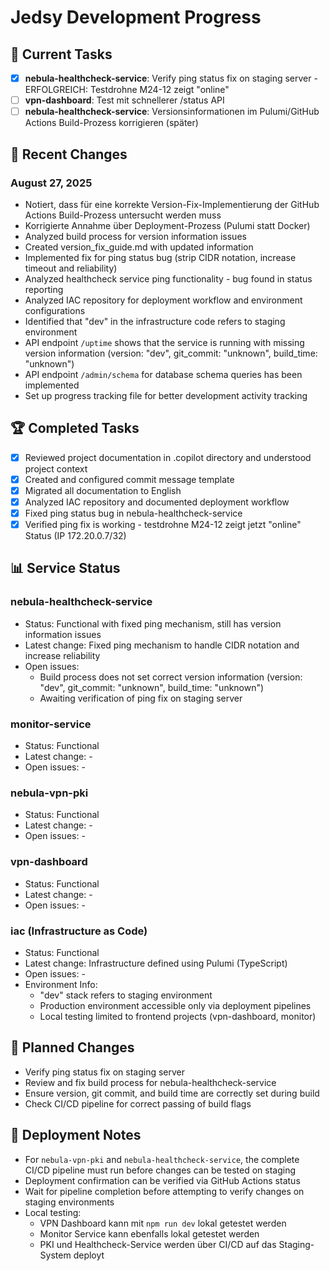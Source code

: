 # Jedsy Development Progress

## 🚀 Current Tasks

- [x] **nebula-healthcheck-service**: Verify ping status fix on staging server - ERFOLGREICH: Testdrohne M24-12 zeigt "online"
- [ ] **vpn-dashboard**: Test mit schnellerer /status API
- [ ] **nebula-healthcheck-service**: Versionsinformationen im Pulumi/GitHub Actions Build-Prozess korrigieren (später)

## 📝 Recent Changes

### August 27, 2025

- Notiert, dass für eine korrekte Version-Fix-Implementierung der GitHub Actions Build-Prozess untersucht werden muss
- Korrigierte Annahme über Deployment-Prozess (Pulumi statt Docker)
- Analyzed build process for version information issues
- Created version_fix_guide.md with updated information
- Implemented fix for ping status bug (strip CIDR notation, increase timeout and reliability)
- Analyzed healthcheck service ping functionality - bug found in status reporting
- Analyzed IAC repository for deployment workflow and environment configurations
- Identified that "dev" in the infrastructure code refers to staging environment
- API endpoint `/uptime` shows that the service is running with missing version information (version: "dev", git_commit: "unknown", build_time: "unknown")
- API endpoint `/admin/schema` for database schema queries has been implemented
- Set up progress tracking file for better development activity tracking

## 🏆 Completed Tasks

- [x] Reviewed project documentation in .copilot directory and understood project context
- [x] Created and configured commit message template
- [x] Migrated all documentation to English
- [x] Analyzed IAC repository and documented deployment workflow
- [x] Fixed ping status bug in nebula-healthcheck-service
- [x] Verified ping fix is working - testdrohne M24-12 zeigt jetzt "online" Status (IP 172.20.0.7/32)

## 📊 Service Status

### nebula-healthcheck-service

- Status: Functional with fixed ping mechanism, still has version information issues
- Latest change: Fixed ping mechanism to handle CIDR notation and increase reliability
- Open issues:
  - Build process does not set correct version information (version: "dev", git_commit: "unknown", build_time: "unknown")
  - Awaiting verification of ping fix on staging server

### monitor-service

- Status: Functional
- Latest change: -
- Open issues: -

### nebula-vpn-pki

- Status: Functional
- Latest change: -
- Open issues: -

### vpn-dashboard

- Status: Functional
- Latest change: -
- Open issues: -

### iac (Infrastructure as Code)

- Status: Functional
- Latest change: Infrastructure defined using Pulumi (TypeScript)
- Open issues: -
- Environment Info:
  - "dev" stack refers to staging environment
  - Production environment accessible only via deployment pipelines
  - Local testing limited to frontend projects (vpn-dashboard, monitor)

## 🔄 Planned Changes

- Verify ping status fix on staging server
- Review and fix build process for nebula-healthcheck-service
- Ensure version, git commit, and build time are correctly set during build
- Check CI/CD pipeline for correct passing of build flags

## 🔄 Deployment Notes

- For `nebula-vpn-pki` and `nebula-healthcheck-service`, the complete CI/CD pipeline must run before changes can be tested on staging
- Deployment confirmation can be verified via GitHub Actions status
- Wait for pipeline completion before attempting to verify changes on staging environments
- Local testing:
  - VPN Dashboard kann mit `npm run dev` lokal getestet werden
  - Monitor Service kann ebenfalls lokal getestet werden
  - PKI und Healthcheck-Service werden über CI/CD auf das Staging-System deployt
